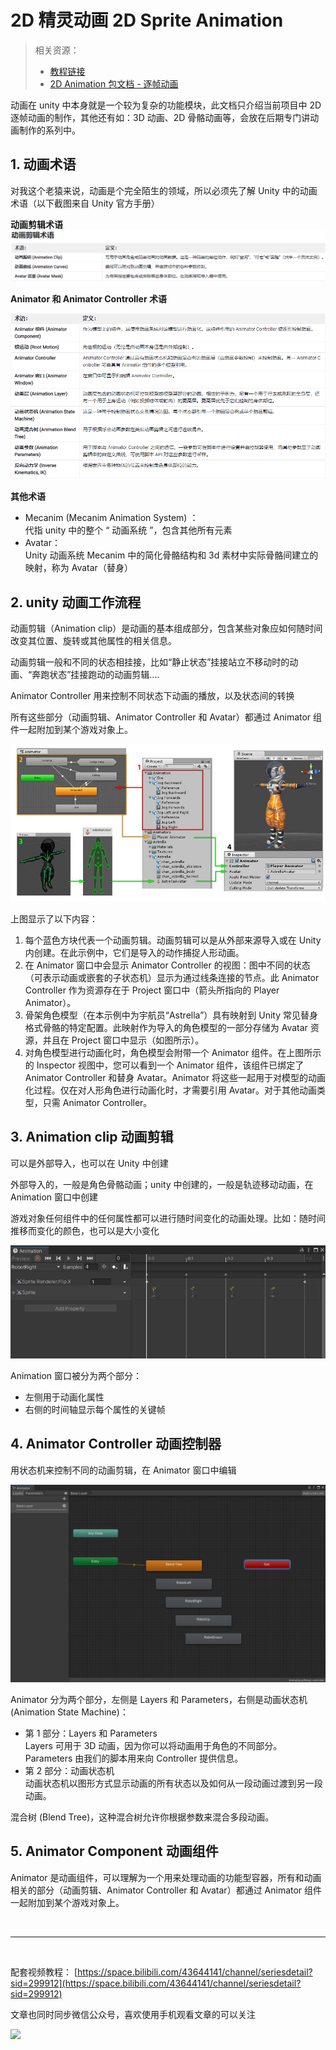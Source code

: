 # 2D 精灵动画 2D Sprite Animation

> 相关资源：
>
> - [教程链接](https://learn.unity.com/tutorial/jing-ling-dong-hua?uv=2020.3&projectId=5facf921edbc2a2003a58d3a)
> - [2D Animation 包文档 - 逐帧动画](https://docs.unity3d.com/Packages/com.unity.2d.animation@7.0/manual/FFanimation.html)

动画在 unity 中本身就是一个较为复杂的功能模块，此文档只介绍当前项目中 2D 逐帧动画的制作，其他还有如：3D 动画、2D 骨骼动画等，会放在后期专门讲动画制作的系列中。

## 1. 动画术语

对我这个老猿来说，动画是个完全陌生的领域，所以必须先了解 Unity 中的动画术语（以下截图来自 Unity 官方手册）

**动画剪辑术语**
![](../../../imgs/unity_animation_01.png)

**Animator 和 Animator Controller 术语**

![](../../../imgs/unity_animation_02.png)

**其他术语**

- Mecanim (Mecanim Animation System) ：  
  代指 unity 中的整个 “ 动画系统 ”，包含其他所有元素
- Avatar：  
  Unity 动画系统 Mecanim 中的简化骨骼结构和 3d 素材中实际骨骼间建立的映射，称为 Avatar（替身）

## 2. unity 动画工作流程

动画剪辑（Animation clip）是动画的基本组成部分，包含某些对象应如何随时间改变其位置、旋转或其他属性的相关信息。

动画剪辑一般和不同的状态相挂接，比如“静止状态”挂接站立不移动时的动画、“奔跑状态”挂接跑动的动画剪辑....

Animator Controller 用来控制不同状态下动画的播放，以及状态间的转换

所有这些部分（动画剪辑、Animator Controller 和 Avatar）都通过 Animator 组件一起附加到某个游戏对象上。

![](../../../imgs/MecanimHowItFitsTogether.jpg)

上图显示了以下内容：

1. 每个蓝色方块代表一个动画剪辑。动画剪辑可以是从外部来源导入或在 Unity 内创建。在此示例中，它们是导入的动作捕捉人形动画。
2. 在 Animator 窗口中会显示 Animator Controller 的视图：图中不同的状态（可表示动画或嵌套的子状态机）显示为通过线条连接的节点。此 Animator Controller 作为资源存在于 Project 窗口中（箭头所指向的 Player Animator）。
3. 骨架角色模型（在本示例中为宇航员“Astrella”）具有映射到 Unity 常见替身格式骨骼的特定配置。此映射作为导入的角色模型的一部分存储为 Avatar 资源，并且在 Project 窗口中显示（如图所示）。
4. 对角色模型进行动画化时，角色模型会附带一个 Animator 组件。在上图所示的 Inspector 视图中，您可以看到一个 Animator 组件，该组件已绑定了 Animator Controller 和替身 Avatar。Animator 将这些一起用于对模型的动画化过程。仅在对人形角色进行动画化时，才需要引用 Avatar。对于其他动画类型，只需 Animator Controller。

## 3. Animation clip 动画剪辑

可以是外部导入，也可以在 Unity 中创建

外部导入的，一般是角色骨骼动画；unity 中创建的，一般是轨迹移动动画，在 Animation 窗口中创建

游戏对象任何组件中的任何属性都可以进行随时间变化的动画处理。比如：随时间推移而变化的颜色，也可以是大小变化

![](../../../imgs/Unity_Animation_Window.png)

Animation 窗口被分为两个部分：

- 左侧用于动画化属性
- 右侧的时间轴显示每个属性的关键帧

## 4. Animator Controller 动画控制器

用状态机来控制不同的动画剪辑，在 Animator 窗口中编辑

![](../../../imgs/Unity_Animator_Window.png)

Animator 分为两个部分，左侧是 Layers 和 Parameters，右侧是动画状态机 (Animation State Machine)：

- 第 1 部分：Layers 和 Parameters  
  Layers 可用于 3D 动画，因为你可以将动画用于角色的不同部分。  
  Parameters 由我们的脚本用来向 Controller 提供信息。
- 第 2 部分：动画状态机  
  动画状态机以图形方式显示动画的所有状态以及如何从一段动画过渡到另一段动画。

混合树 (Blend Tree)，这种混合树允许你根据参数来混合多段动画。

## 5. Animator Component 动画组件

Animator 是动画组件，可以理解为一个用来处理动画的功能型容器，所有和动画相关的部分（动画剪辑、Animator Controller 和 Avatar）都通过 Animator 组件一起附加到某个游戏对象上。

<br>
<hr>
<br>

配套视频教程：
[https://space.bilibili.com/43644141/channel/seriesdetail?sid=299912](https://space.bilibili.com/43644141/channel/seriesdetail?sid=299912)

文章也同时同步微信公众号，喜欢使用手机观看文章的可以关注

![](../../imgs/微信公众号二维码.jpg)

